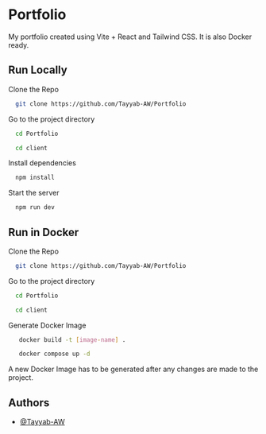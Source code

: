 
# Portfolio

My portfolio created using Vite + React and Tailwind CSS. It is also Docker ready.

## Run Locally

Clone the Repo

```bash
  git clone https://github.com/Tayyab-AW/Portfolio
```

Go to the project directory

```bash
  cd Portfolio
```

```bash
  cd client
```

Install dependencies

```bash
  npm install
```

Start the server

```bash
  npm run dev
```


## Run in Docker

Clone the Repo

```bash
  git clone https://github.com/Tayyab-AW/Portfolio
```

Go to the project directory

```bash
  cd Portfolio
```

```bash
  cd client
```

Generate Docker Image

```bash
   docker build -t [image-name] .
```

```bash
   docker compose up -d
```

A new Docker Image has to be generated after any changes are made to the project.


## Authors

- [@Tayyab-AW](https://github.com/Tayyab-AW)

